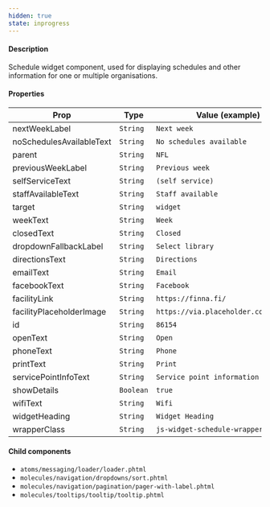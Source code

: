 ```yaml
---
hidden: true
state: inprogress
---
```


#### Description

Schedule widget component, used for displaying schedules and other information for one or multiple organisations.

#### Properties

| Prop                     | Type      | Value (example)                       | Required |
| ------------------------ | --------- | ------------------------------------- | -------- |
| nextWeekLabel            | `String`  | `Next week`                           | Yes      |
| noSchedulesAvailableText | `String`  | `No schedules available`              | Yes      |
| parent                   | `String`  | `NFL`                                 | Yes      |
| previousWeekLabel        | `String`  | `Previous week`                       | Yes      |
| selfServiceText          | `String`  | `(self service)`                      | Yes      |
| staffAvailableText       | `String`  | `Staff available`                     | Yes      |
| target                   | `String`  | `widget`                              | Yes      |
| weekText                 | `String`  | `Week`                                | Yes      |
| closedText               | `String`  | `Closed`                              | No       |
| dropdownFallbackLabel    | `String`  | `Select library`                      | No       |
| directionsText           | `String`  | `Directions`                          | No       |
| emailText                | `String`  | `Email`                               | No       |
| facebookText             | `String`  | `Facebook`                            | No       |
| facilityLink             | `String`  | `https://finna.fi/`                   | No       |
| facilityPlaceholderImage | `String`  | `https://via.placeholder.com/149x100` | No       |
| id                       | `String`  | `86154`                               | No       |
| openText                 | `String`  | `Open`                                | No       |
| phoneText                | `String`  | `Phone`                               | No       |
| printText                | `String`  | `Print`                               | No       |
| servicePointInfoText     | `String`  | `Service point information`           | No       |
| showDetails              | `Boolean` | `true`                                | No       |
| wifiText                 | `String`  | `Wifi`                                | No       |
| widgetHeading            | `String`  | `Widget Heading`                      | No       |
| wrapperClass             | `String`  | `js-widget-schedule-wrapper`          | No       |

#### Child components

- `atoms/messaging/loader/loader.phtml`
- `molecules/navigation/dropdowns/sort.phtml`
- `molecules/navigation/pagination/pager-with-label.phtml`
- `molecules/tooltips/tooltip/tooltip.phtml`
